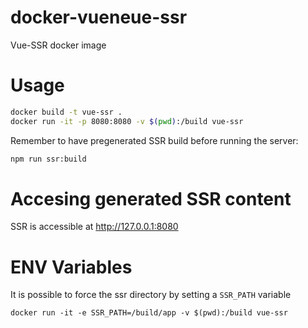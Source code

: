 # docker-vueneue-ssr
Vue-SSR docker image


# Usage

```bash
docker build -t vue-ssr .
docker run -it -p 8080:8080 -v $(pwd):/build vue-ssr
```

Remember to have pregenerated SSR build before running the server:

```bash
npm run ssr:build
```

# Accesing generated SSR content

SSR is accessible at http://127.0.0.1:8080

# ENV Variables

It is possible to force the ssr directory by setting a `SSR_PATH` variable

```
docker run -it -e SSR_PATH=/build/app -v $(pwd):/build vue-ssr
```
